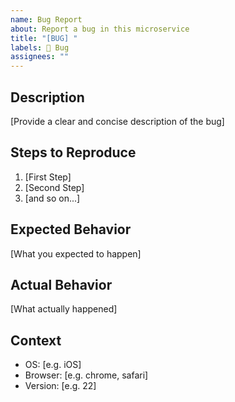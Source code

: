 ```yaml
---
name: Bug Report
about: Report a bug in this microservice
title: "[BUG] "
labels: 🐞 Bug
assignees: ""
---
```


## Description

[Provide a clear and concise description of the bug]

## Steps to Reproduce

1. [First Step]
2. [Second Step]
3. [and so on...]

## Expected Behavior

[What you expected to happen]

## Actual Behavior

[What actually happened]

## Context

- OS: [e.g. iOS]
- Browser: [e.g. chrome, safari]
- Version: [e.g. 22]

